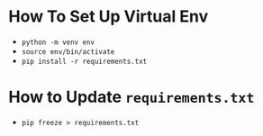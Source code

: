 # How To Set Up Virtual Env
- `python -m venv env`
- `source env/bin/activate`
- `pip install -r requirements.txt`

# How to Update `requirements.txt`
- `pip freeze > requirements.txt`